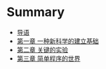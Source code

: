 # Summary

* [导语](README.md)
* [第一章 一种新科学的建立基础](chp1.md)
* [第二章 关键的实验](chp2.md)
* [第三章 简单程序的世界](chp3.md)

